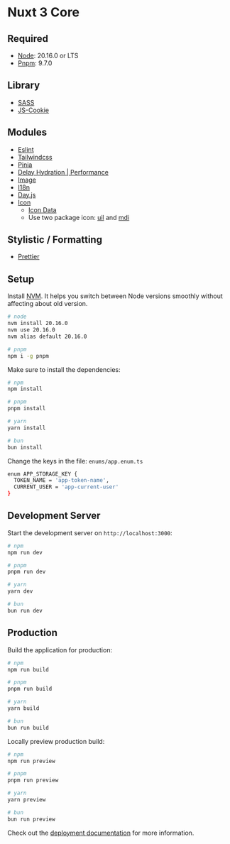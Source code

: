# Nuxt 3 Core

## Required
 - [Node](https://nodejs.org/en): 20.16.0 or LTS
 - [Pnpm](https://pnpm.io/): 9.7.0

## Library
 - [SASS](https://sass-lang.com/)
 - [JS-Cookie](https://www.npmjs.com/package/js-cookie)

## Modules
 - [Eslint](https://nuxt.com/modules/eslint)
 - [Tailwindcss](https://nuxt.com/modules/tailwindcss)
 - [Pinia](https://nuxt.com/modules/pinia)
 - [Delay Hydration | Performance](https://nuxt.com/modules/delay-hydration)
 - [Image](https://nuxt.com/modules/image)
 - [I18n](https://nuxt.com/modules/i18n)
 - [Day.js](https://nuxt.com/modules/dayjs)
 - [Icon](https://nuxt.com/modules/icon)
   - [Icon Data](https://icon-sets.iconify.design/)
   - Use two package icon: [uil](https://icon-sets.iconify.design/uil/) and [mdi](https://icon-sets.iconify.design/mdi/)

## Stylistic / Formatting
 - [Prettier](https://prettier.io/)

## Setup
Install [NVM](https://github.com/nvm-sh/nvm?tab=readme-ov-file#install--update-script). It helps you switch between Node versions smoothly without affecting about old version.
```bash
# node
nvm install 20.16.0
nvm use 20.16.0
nvm alias default 20.16.0

# pnpm 
npm i -g pnpm
```

Make sure to install the dependencies:

```bash
# npm
npm install

# pnpm
pnpm install

# yarn
yarn install

# bun
bun install
```

Change the keys in the file: `enums/app.enum.ts`
```bash
enum APP_STORAGE_KEY {
  TOKEN_NAME = 'app-token-name',
  CURRENT_USER = 'app-current-user'
}
```

## Development Server

Start the development server on `http://localhost:3000`:

```bash
# npm
npm run dev

# pnpm
pnpm run dev

# yarn
yarn dev

# bun
bun run dev
```

## Production

Build the application for production:

```bash
# npm
npm run build

# pnpm
pnpm run build

# yarn
yarn build

# bun
bun run build
```

Locally preview production build:

```bash
# npm
npm run preview

# pnpm
pnpm run preview

# yarn
yarn preview

# bun
bun run preview
```

Check out the [deployment documentation](https://nuxt.com/docs/getting-started/deployment) for more information.

